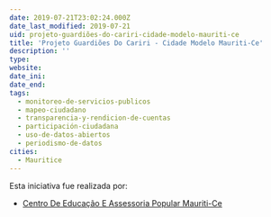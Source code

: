 ```yaml
---
date: 2019-07-21T23:02:24.000Z
date_last_modified: 2019-07-21
uid: projeto-guardiões-do-cariri-cidade-modelo-mauriti-ce
title: 'Projeto Guardiões Do Cariri - Cidade Modelo Mauriti-Ce'
description: ''
type: 
website: 
date_ini: 
date_end: 
tags:
  - monitoreo-de-servicios-publicos
  - mapeo-ciudadano
  - transparencia-y-rendicion-de-cuentas
  - participación-ciudadana
  - uso-de-datos-abiertos
  - periodismo-de-datos
cities: 
  - Mauritice
---
```


Esta iniciativa fue realizada por:

- [Centro De Educação E Assessoria Popular Mauriti-Ce](/organizaciones/centro-de-educacão-e-assessoria-popular-mauriti-ce)
